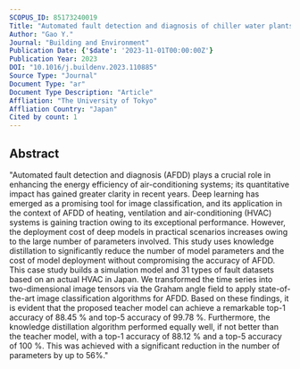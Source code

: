 ```yaml
---
SCOPUS_ID: 85173240019
Title: "Automated fault detection and diagnosis of chiller water plants based on convolutional neural network and knowledge distillation"
Author: "Gao Y."
Journal: "Building and Environment"
Publication Date: {'$date': '2023-11-01T00:00:00Z'}
Publication Year: 2023
DOI: "10.1016/j.buildenv.2023.110885"
Source Type: "Journal"
Document Type: "ar"
Document Type Description: "Article"
Affliation: "The University of Tokyo"
Affliation Country: "Japan"
Cited by count: 1
---
```


## Abstract
"Automated fault detection and diagnosis (AFDD) plays a crucial role in enhancing the energy efficiency of air-conditioning systems; its quantitative impact has gained greater clarity in recent years. Deep learning has emerged as a promising tool for image classification, and its application in the context of AFDD of heating, ventilation and air-conditioning (HVAC) systems is gaining traction owing to its exceptional performance. However, the deployment cost of deep models in practical scenarios increases owing to the large number of parameters involved. This study uses knowledge distillation to significantly reduce the number of model parameters and the cost of model deployment without compromising the accuracy of AFDD. This case study builds a simulation model and 31 types of fault datasets based on an actual HVAC in Japan. We transformed the time series into two-dimensional image tensors via the Graham angle field to apply state-of-the-art image classification algorithms for AFDD. Based on these findings, it is evident that the proposed teacher model can achieve a remarkable top-1 accuracy of 88.45 % and top-5 accuracy of 99.78 %. Furthermore, the knowledge distillation algorithm performed equally well, if not better than the teacher model, with a top-1 accuracy of 88.12 % and a top-5 accuracy of 100 %. This was achieved with a significant reduction in the number of parameters by up to 56%."
